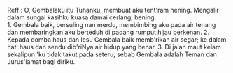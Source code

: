 Reff :
O, Gembalaku itu Tuhanku,
membuat aku tent'ram hening.
Mengalir dalam sungai kasihku
kuasa damai cerlang, bening.
<br>
1.
Gembala baik, bersuling nan merdu,
membimbing aku pada air tenang
dan membaringkan aku berteduh
di padang rumput hijau berkenan.
2.
Kepada domba haus dan lesu
Gembala baik memb'rikan air segar;
ke dalam hati haus dan sendu
dib'riNya air hidup yang benar.
3.
Di jalan maut kelam sekalipun
'ku tidak takut pada seteru,
sebab Gembala adalah Teman
dan Jurus'lamat bagi diriku.